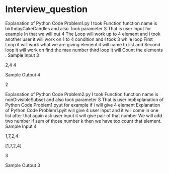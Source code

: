 # Interview_question

Explanation of Python Code Problem1.py
I took Function function name is birthdayCakeCandles and also Took parameter  S That is user input for example In that we will put 4 The Loop will work up to 4 element and i took another user it will work on 1 to 4 condition and I took 3 while loop First Loop it will work what we are giving element it will came to list and Second loop it will work on find the max number third loop it will Count the elements .
Sample Input
3

2,4 4

Sample Output
4

2

Explanation of Python Code Problem2.py
I took Function function name is nonDivisibleSubset and also took parameter S That is user inpExplanation of Python Code Problem1.pyut for example if i will give 4 element  Explanation of Python Code Problem1.pyit will give 4 user input and it will come in one list after that again ask user input it will give  pair of that number We will add two number if sum of those number k then we have too count that element. 
Sample Input
4

1,7,2,4

[1,7,2,4]

3

Sample Output
3
